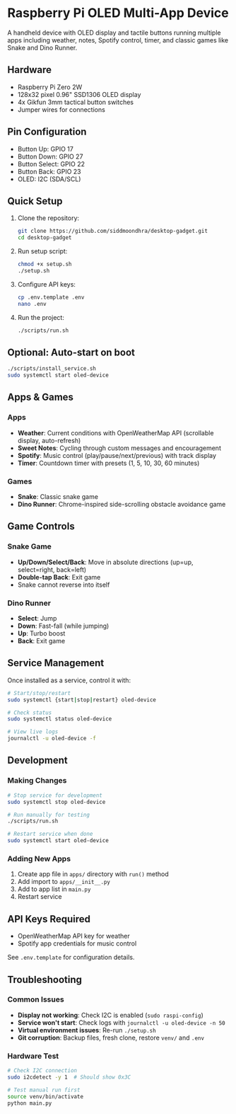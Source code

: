 # Raspberry Pi OLED Multi-App Device

A handheld device with OLED display and tactile buttons running multiple apps including weather, notes, Spotify control, timer, and classic games like Snake and Dino Runner.

## Hardware

- Raspberry Pi Zero 2W
- 128x32 pixel 0.96" SSD1306 OLED display
- 4x Gikfun 3mm tactical button switches
- Jumper wires for connections

## Pin Configuration

- Button Up: GPIO 17
- Button Down: GPIO 27
- Button Select: GPIO 22
- Button Back: GPIO 23
- OLED: I2C (SDA/SCL)

## Quick Setup

1. Clone the repository:
   ```bash
   git clone https://github.com/siddmoondhra/desktop-gadget.git
   cd desktop-gadget
   ```

2. Run setup script:
   ```bash
   chmod +x setup.sh
   ./setup.sh
   ```

3. Configure API keys:
   ```bash
   cp .env.template .env
   nano .env
   ```

4. Run the project:
   ```bash
   ./scripts/run.sh
   ```

## Optional: Auto-start on boot

```bash
./scripts/install_service.sh
sudo systemctl start oled-device
```

## Apps & Games

### Apps
- **Weather**: Current conditions with OpenWeatherMap API (scrollable display, auto-refresh)
- **Sweet Notes**: Cycling through custom messages and encouragement
- **Spotify**: Music control (play/pause/next/previous) with track display
- **Timer**: Countdown timer with presets (1, 5, 10, 30, 60 minutes)

### Games
- **Snake**: Classic snake game 
- **Dino Runner**: Chrome-inspired side-scrolling obstacle avoidance game

## Game Controls

### Snake Game
- **Up/Down/Select/Back**: Move in absolute directions (up=up, select=right, back=left)
- **Double-tap Back**: Exit game
- Snake cannot reverse into itself 

### Dino Runner
- **Select**: Jump
- **Down**: Fast-fall (while jumping)
- **Up**: Turbo boost
- **Back**: Exit game

## Service Management

Once installed as a service, control it with:

```bash
# Start/stop/restart
sudo systemctl {start|stop|restart} oled-device

# Check status
sudo systemctl status oled-device

# View live logs
journalctl -u oled-device -f
```

## Development

### Making Changes
```bash
# Stop service for development
sudo systemctl stop oled-device

# Run manually for testing
./scripts/run.sh

# Restart service when done
sudo systemctl start oled-device
```

### Adding New Apps
1. Create app file in `apps/` directory with `run()` method
2. Add import to `apps/__init__.py`
3. Add to app list in `main.py`
4. Restart service

## API Keys Required

- OpenWeatherMap API key for weather
- Spotify app credentials for music control

See `.env.template` for configuration details.

## Troubleshooting

### Common Issues
- **Display not working**: Check I2C is enabled (`sudo raspi-config`)
- **Service won't start**: Check logs with `journalctl -u oled-device -n 50`
- **Virtual environment issues**: Re-run `./setup.sh`
- **Git corruption**: Backup files, fresh clone, restore `venv/` and `.env`

### Hardware Test
```bash
# Check I2C connection
sudo i2cdetect -y 1  # Should show 0x3C

# Test manual run first
source venv/bin/activate
python main.py
```